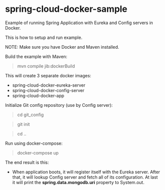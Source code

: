 # spring-cloud-docker-sample
Example of running Spring Application with Eureka and Config servers in Docker.

This is how to setup and run example.

NOTE: Make sure you have Docker and Maven installed.

Build the example with Maven:
> mvn compile jib:dockerBuild

This will create 3 separate docker images:
* spring-cloud-docker-eureka-server
* spring-cloud-docker-config-server
* spring-cloud-docker-app

Initialize Git config repository (use by Config server):
> cd git_config

> git init

> cd ..

Run using docker-compose:
> docker-compose up

The end result is this:
* When application boots, it will register itself with the Eureka server. After that, it will lookup Config server and fetch all of its configuration. At last it will print the **spring.data.mongodb.uri** property to System.out.
